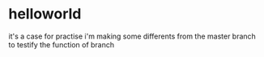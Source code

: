# helloworld
it's a case for practise
i'm making some differents from the master branch to testify the function of branch
